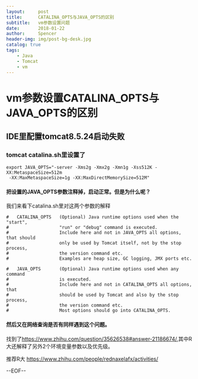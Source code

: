 ```yaml
---
layout:     post
title:      CATALINA_OPTS与JAVA_OPTS的区别
subtitle:   vm参数设置问题
date:       2018-01-22
author:     Spencer
header-img: img/post-bg-desk.jpg
catalog: true
tags:
    - Java
    - Tomcat
    - vm
---
```


# vm参数设置CATALINA_OPTS与JAVA_OPTS的区别

## IDE里配置tomcat8.5.24启动失败

### tomcat catalina.sh里设置了
```
export JAVA_OPTS="-server -Xms2g -Xmx2g -Xmn1g -Xss512K -XX:MetaspaceSize=512m 
 -XX:MaxMetaspaceSize=1g -XX:MaxDirectMemorySize=512M"
```
#### 把设置的JAVA_OPTS参数注释掉，启动正常。但是为什么呢？

我们来看下catalina.sh里对这两个参数的解释
```
#   CATALINA_OPTS   (Optional) Java runtime options used when the "start",
#                   "run" or "debug" command is executed.
#                   Include here and not in JAVA_OPTS all options, that should
#                   only be used by Tomcat itself, not by the stop process,
#                   the version command etc.
#                   Examples are heap size, GC logging, JMX ports etc.

#   JAVA_OPTS       (Optional) Java runtime options used when any command
#                   is executed.
#                   Include here and not in CATALINA_OPTS all options, that
#                   should be used by Tomcat and also by the stop process,
#                   the version command etc.
#                   Most options should go into CATALINA_OPTS.
```

#### 然后又在网络查询是否有同样遇到这个问题。
找到了<https://www.zhihu.com/question/35626538#answer-21186674/>,其中R大还解释了另外2个环境变量参数以及优先级。

推荐R大 <https://www.zhihu.com/people/rednaxelafx/activities/>

--EOF--